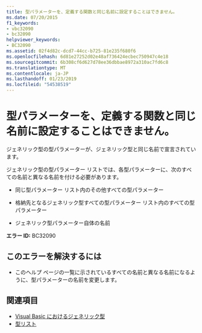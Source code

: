 ```yaml
---
title: 型パラメーターを、定義する関数と同じ名前に設定することはできません。
ms.date: 07/20/2015
f1_keywords:
- vbc32090
- bc32090
helpviewer_keywords:
- BC32090
ms.assetid: 02f4d82c-dcd7-44cc-b725-81e235f680f6
ms.openlocfilehash: 6d81e27252d02e48af736424ecbec750947c4e18
ms.sourcegitcommit: 6b308cf6d627d78ee36dbbae8972a310ac7fd6c8
ms.translationtype: MT
ms.contentlocale: ja-JP
ms.lasthandoff: 01/23/2019
ms.locfileid: "54538519"
---
```

# <a name="type-parameter-cannot-have-the-same-name-as-its-defining-function"></a>型パラメーターを、定義する関数と同じ名前に設定することはできません。
ジェネリック型の型パラメーターが、ジェネリック型と同じ名前で宣言されています。  
  
 ジェネリック型の型パラメーター リストでは、各型パラメーターに、次のすべての名前と異なる名前を付ける必要があります。  
  
-   同じ型パラメーター リスト内のその他すべての型パラメーター  
  
-   格納先となるジェネリック型すべての型パラメーター リスト内のすべての型パラメーター  
  
-   ジェネリック型パラメーター自体の名前  
  
 **エラー ID:** BC32090  
  
## <a name="to-correct-this-error"></a>このエラーを解決するには  
  
-   このヘルプ ページの一覧に示されているすべての名前と異なる名前になるように、型パラメーターの名前を変更します。  
  
## <a name="see-also"></a>関連項目
- [Visual Basic におけるジェネリック型](../../visual-basic/programming-guide/language-features/data-types/generic-types.md)
- [型リスト](../../visual-basic/language-reference/statements/type-list.md)

